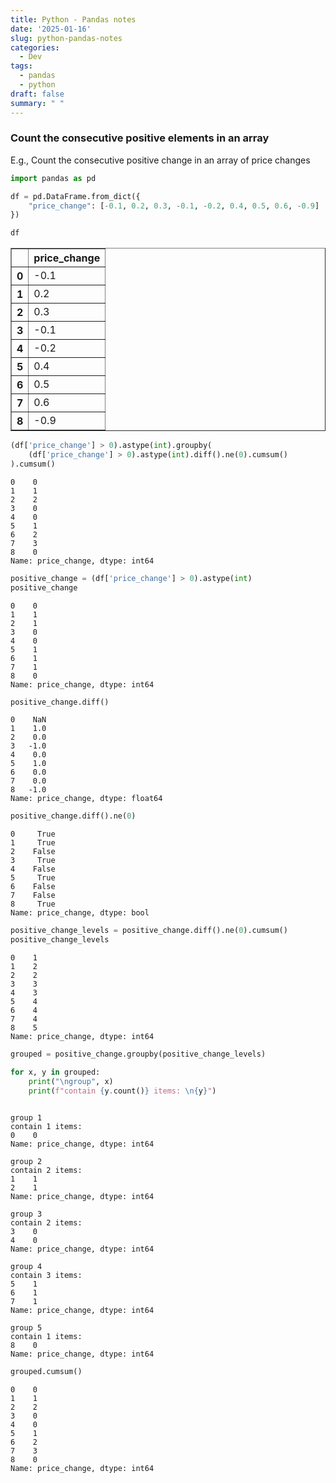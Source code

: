 ```yaml
---
title: Python - Pandas notes
date: '2025-01-16'
slug: python-pandas-notes
categories:
  - Dev
tags:
  - pandas
  - python
draft: false
summary: " "
---
```


### Count the consecutive positive elements in an array
E.g., Count the consecutive positive change in an array of price changes


```python
import pandas as pd
```


```python
df = pd.DataFrame.from_dict({
    "price_change": [-0.1, 0.2, 0.3, -0.1, -0.2, 0.4, 0.5, 0.6, -0.9]
})
```


```python
df
```




<div>
<style scoped>
    .dataframe tbody tr th:only-of-type {
        vertical-align: middle;
    }

    .dataframe tbody tr th {
        vertical-align: top;
    }

    .dataframe thead th {
        text-align: right;
    }
</style>
<table border="1" class="dataframe">
  <thead>
    <tr style="text-align: right;">
      <th></th>
      <th>price_change</th>
    </tr>
  </thead>
  <tbody>
    <tr>
      <th>0</th>
      <td>-0.1</td>
    </tr>
    <tr>
      <th>1</th>
      <td>0.2</td>
    </tr>
    <tr>
      <th>2</th>
      <td>0.3</td>
    </tr>
    <tr>
      <th>3</th>
      <td>-0.1</td>
    </tr>
    <tr>
      <th>4</th>
      <td>-0.2</td>
    </tr>
    <tr>
      <th>5</th>
      <td>0.4</td>
    </tr>
    <tr>
      <th>6</th>
      <td>0.5</td>
    </tr>
    <tr>
      <th>7</th>
      <td>0.6</td>
    </tr>
    <tr>
      <th>8</th>
      <td>-0.9</td>
    </tr>
  </tbody>
</table>
</div>




```python
(df['price_change'] > 0).astype(int).groupby(
    (df['price_change'] > 0).astype(int).diff().ne(0).cumsum()
).cumsum()
```




    0    0
    1    1
    2    2
    3    0
    4    0
    5    1
    6    2
    7    3
    8    0
    Name: price_change, dtype: int64




```python
positive_change = (df['price_change'] > 0).astype(int)
positive_change
```




    0    0
    1    1
    2    1
    3    0
    4    0
    5    1
    6    1
    7    1
    8    0
    Name: price_change, dtype: int64




```python
positive_change.diff()
```




    0    NaN
    1    1.0
    2    0.0
    3   -1.0
    4    0.0
    5    1.0
    6    0.0
    7    0.0
    8   -1.0
    Name: price_change, dtype: float64




```python
positive_change.diff().ne(0)
```




    0     True
    1     True
    2    False
    3     True
    4    False
    5     True
    6    False
    7    False
    8     True
    Name: price_change, dtype: bool




```python
positive_change_levels = positive_change.diff().ne(0).cumsum()
positive_change_levels
```




    0    1
    1    2
    2    2
    3    3
    4    3
    5    4
    6    4
    7    4
    8    5
    Name: price_change, dtype: int64




```python
grouped = positive_change.groupby(positive_change_levels)

for x, y in grouped:
    print("\ngroup", x)
    print(f"contain {y.count()} items: \n{y}")
        
```

    
    group 1
    contain 1 items: 
    0    0
    Name: price_change, dtype: int64
    
    group 2
    contain 2 items: 
    1    1
    2    1
    Name: price_change, dtype: int64
    
    group 3
    contain 2 items: 
    3    0
    4    0
    Name: price_change, dtype: int64
    
    group 4
    contain 3 items: 
    5    1
    6    1
    7    1
    Name: price_change, dtype: int64
    
    group 5
    contain 1 items: 
    8    0
    Name: price_change, dtype: int64
    


```python
grouped.cumsum()
```




    0    0
    1    1
    2    2
    3    0
    4    0
    5    1
    6    2
    7    3
    8    0
    Name: price_change, dtype: int64



